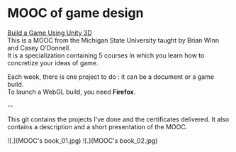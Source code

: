 # MOOC of game design

[Build a Game Using Unity 3D](https://www.coursera.org/specializations/game-development)  
This is a MOOC from the Michigan State University taught by Brian Winn and Casey O'Donnell.  
It is a specialization containing 5 courses in which you learn how to concretize your ideas of game.

Each week, there is one project to do : it can be a document or a game build.  
To launch a WebGL build, you need **Firefox**.

--

This git contains the projects I've done and the certificates delivered.
It also contains a description and a short presentation of the MOOC.

![.](MOOC's book_01.jpg)
![.](MOOC's book_02.jpg)
